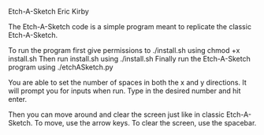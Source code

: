 Etch-A-Sketch
Eric Kirby

The Etch-A-Sketch code is a simple program meant to replicate the classic Etch-A-Sketch.

To run the program first give permissions to ./install.sh using chmod +x install.sh
Then run install.sh using ./install.sh
Finally run the Etch-A-Sketch program using ./etchASketch.py

You are able to set the number of spaces in both the x and y directions.
It will prompt you for inputs when run. Type in the desired number and hit enter.

Then you can move around and clear the screen just like in classic Etch-A-Sketch.
To move, use the arrow keys.
To clear the screen, use the spacebar.
